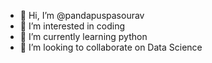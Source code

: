 - 👋 Hi, I’m @pandapuspasourav
- 👀 I’m interested in coding
- 🌱 I’m currently learning python
- 💞️ I’m looking to collaborate on Data Science
  

<!---
pandapuspasourav/pandapuspasourav is a ✨ special ✨ repository because its `README.md` (this file) appears on your GitHub profile.
You can click the Preview link to take a look at your changes.
--->

